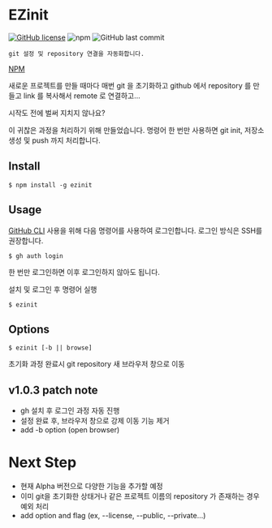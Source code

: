 # EZinit

[![GitHub license](https://img.shields.io/github/license/songkg7/ezinit)](https://github.com/songkg7/ezinit/blob/master/LICENSE)
![npm](https://img.shields.io/npm/v/ezinit)
![GitHub last commit](https://img.shields.io/github/last-commit/songkg7/ezinit)

    git 설정 및 repository 연결을 자동화합니다.

[NPM](https://www.npmjs.com/package/ezinit)

새로운 프로젝트를 만들 때마다 매번 git 을 초기화하고 github 에서 repository 를 만들고 link 를 복사해서 remote 로 연결하고...

시작도 전에 벌써 지치지 않나요?

이 귀찮은 과정을 처리하기 위해 만들었습니다. 명령어 한 번만 사용하면 git init, 저장소 생성 및 push 까지 처리합니다.

## Install

```shell
$ npm install -g ezinit
```

## Usage

[GitHub CLI](https://cli.github.com/) 사용을 위해 다음 명령어를 사용하여 로그인합니다. 로그인 방식은 SSH를 권장합니다.

```shell
$ gh auth login
```

한 번만 로그인하면 이후 로그인하지 않아도 됩니다.

설치 및 로그인 후 명령어 실행

```shell
$ ezinit
```

## Options

```shell
$ ezinit [-b || browse]
```

초기화 과정 완료시 git repository 새 브라우저 창으로 이동

## v1.0.3 patch note

- gh 설치 후 로그인 과정 자동 진행
- 설정 완료 후, 브라우저 창으로 강제 이동 기능 제거
- add -b option (open browser)

# Next Step

- 현재 Alpha 버전으로 다양한 기능을 추가할 예정
- 이미 git을 초기화한 상태거나 같은 프로젝트 이름의 repository 가 존재하는 경우 예외 처리
- add option and flag (ex, --license, --public, --private...)
